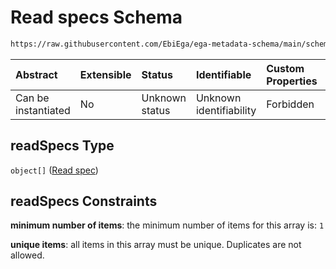 # Read specs Schema

```txt
https://raw.githubusercontent.com/EbiEga/ega-metadata-schema/main/schemas/EGA.common-definitions.json#/definitions/spotDescriptor/items/properties/readSpecs
```



| Abstract            | Extensible | Status         | Identifiable            | Custom Properties | Additional Properties | Access Restrictions | Defined In                                                                                           |
| :------------------ | :--------- | :------------- | :---------------------- | :---------------- | :-------------------- | :------------------ | :--------------------------------------------------------------------------------------------------- |
| Can be instantiated | No         | Unknown status | Unknown identifiability | Forbidden         | Allowed               | none                | [EGA.common-definitions.json\*](../../../schemas/EGA.common-definitions.json "open original schema") |

## readSpecs Type

`object[]` ([Read spec](ega-4-definitions-spot-descriptor-spot-decode-spec-properties-read-specs-read-spec.md))

## readSpecs Constraints

**minimum number of items**: the minimum number of items for this array is: `1`

**unique items**: all items in this array must be unique. Duplicates are not allowed.
